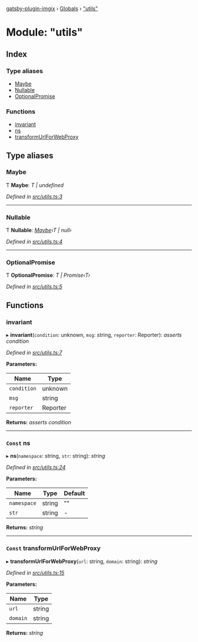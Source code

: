 [gatsby-plugin-imgix](../README.md) › [Globals](../globals.md) › ["utils"](_utils_.md)

# Module: "utils"

## Index

### Type aliases

* [Maybe](_utils_.md#maybe)
* [Nullable](_utils_.md#nullable)
* [OptionalPromise](_utils_.md#optionalpromise)

### Functions

* [invariant](_utils_.md#invariant)
* [ns](_utils_.md#const-ns)
* [transformUrlForWebProxy](_utils_.md#const-transformurlforwebproxy)

## Type aliases

###  Maybe

Ƭ **Maybe**: *T | undefined*

*Defined in [src/utils.ts:3](https://github.com/WalltoWall/gatsby-plugin-imgix/blob/e91e6e9/src/utils.ts#L3)*

___

###  Nullable

Ƭ **Nullable**: *[Maybe](_utils_.md#maybe)‹T | null›*

*Defined in [src/utils.ts:4](https://github.com/WalltoWall/gatsby-plugin-imgix/blob/e91e6e9/src/utils.ts#L4)*

___

###  OptionalPromise

Ƭ **OptionalPromise**: *T | Promise‹T›*

*Defined in [src/utils.ts:5](https://github.com/WalltoWall/gatsby-plugin-imgix/blob/e91e6e9/src/utils.ts#L5)*

## Functions

###  invariant

▸ **invariant**(`condition`: unknown, `msg`: string, `reporter`: Reporter): *asserts condition*

*Defined in [src/utils.ts:7](https://github.com/WalltoWall/gatsby-plugin-imgix/blob/e91e6e9/src/utils.ts#L7)*

**Parameters:**

Name | Type |
------ | ------ |
`condition` | unknown |
`msg` | string |
`reporter` | Reporter |

**Returns:** *asserts condition*

___

### `Const` ns

▸ **ns**(`namespace`: string, `str`: string): *string*

*Defined in [src/utils.ts:24](https://github.com/WalltoWall/gatsby-plugin-imgix/blob/e91e6e9/src/utils.ts#L24)*

**Parameters:**

Name | Type | Default |
------ | ------ | ------ |
`namespace` | string | "" |
`str` | string | - |

**Returns:** *string*

___

### `Const` transformUrlForWebProxy

▸ **transformUrlForWebProxy**(`url`: string, `domain`: string): *string*

*Defined in [src/utils.ts:15](https://github.com/WalltoWall/gatsby-plugin-imgix/blob/e91e6e9/src/utils.ts#L15)*

**Parameters:**

Name | Type |
------ | ------ |
`url` | string |
`domain` | string |

**Returns:** *string*
